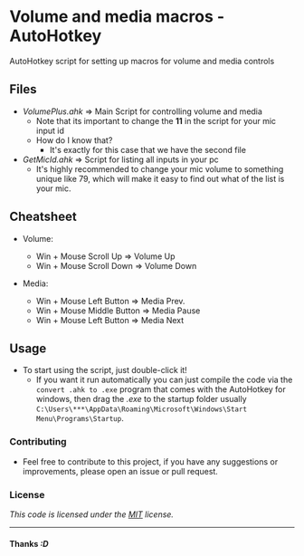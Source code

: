 # Volume and media macros - **AutoHotkey**

AutoHotkey script for setting up macros for volume and media controls

## Files

- _VolumePlus.ahk_ => Main Script for controlling volume and media
  - Note that its important to change the **11** in the script for your mic input id
  - How do I know that?
    - It's exactly for this case that we have the second file
- _GetMicId.ahk_ => Script for listing all inputs in your pc
  - It's highly recommended to change your mic volume to something unique like 79, which will make it easy to find out what of the list is your mic.

## Cheatsheet

- Volume:

  - Win + Mouse Scroll Up => Volume Up
  - Win + Mouse Scroll Down => Volume Down

- Media:

  - Win + Mouse Left Button => Media Prev.
  - Win + Mouse Middle Button => Media Pause
  - Win + Mouse Left Button => Media Next

## Usage

- To start using the script, just double-click it!
  - If you want it run automatically you can just compile the code via the `convert .ahk to .exe` program that comes with the AutoHotkey for windows, then drag the _.exe_ to the startup folder usually `C:\Users\***\AppData\Roaming\Microsoft\Windows\Start Menu\Programs\Startup`.

### Contributing

- Feel free to contribute to this project, if you have any suggestions or improvements, please open an issue or pull request.

### License

_This code is licensed under the [MIT]("https://github.com/RafaelRCamargo/from-reddit-to-shorts/blob/master/LICENSE") license._

---

#### Thanks _:D_
